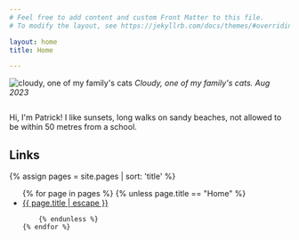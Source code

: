 ```yaml
---
# Feel free to add content and custom Front Matter to this file.
# To modify the layout, see https://jekyllrb.com/docs/themes/#overriding-theme-defaults

layout: home
title: Home

---
```



<style>
/*
body{
    background-image: url("/assets/background.gif");
    background-size: cover; 
    height: 100vh;
    padding:0;
    margin:0;
}


.post.h-entry {
    background-color: white; 
}
*/

.flex-container {
    display: flex; 
    flex-direction: row;
    flex-wrap: wrap-reverse;
    gap: 14px; 

}
.left, .right {
    flex: 1 1 300px;
    flex-wrap: wrap;
}
</style>

<div class="flex-container"> 
<div class="left"> 
<p> Hi, I'm Patrick! I like sunsets, long walks on sandy beaches, not allowed to be within 50 metres from a school. </p>
<h2>Links</h2> 
{% assign pages = site.pages | sort: 'title' %}
<ul class="page-list">
    {% for page in pages %}
        {% unless page.title == "Home" %}      
            <li>
            <a class="page-link" href="{{ page.url | relative_url }}">
            {{ page.title | escape }}
            </a>
            </li>
            
        {% endunless %}
    {% endfor %}
</ul>
</div> 
<div class="right"> 
<img src="{{base.url}}/assets/R1-09-16.JPG" alt="cloudy, one of my family's cats" >
<em>Cloudy, one of my family's cats. Aug 2023</em>

</div>
</div>

